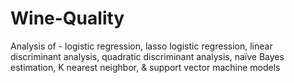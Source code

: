 # Wine-Quality
Analysis of - logistic regression, lasso logistic regression, linear discriminant analysis, quadratic discriminant analysis, naïve Bayes estimation, K nearest neighbor, &amp; support vector machine models
